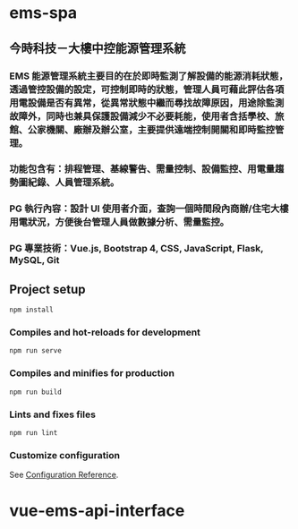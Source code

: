 # ems-spa
## 今時科技－大樓中控能源管理系統

### EMS 能源管理系統主要目的在於即時監測了解設備的能源消耗狀態，透過管控設備的設定，可控制即時的狀態，管理人員可藉此評估各項用電設備是否有異常，從異常狀態中繼而尋找故障原因，用途除監測故障外，同時也兼具保護設備減少不必要耗能，使用者含括學校、旅館、公家機關、廠辦及辦公室，主要提供遠端控制開關和即時監控管理。

### 功能包含有：排程管理、基線警告、需量控制、設備監控、用電量趨勢圖紀錄、人員管理系統。

### PG 執行內容：設計 UI 使用者介面，查詢一個時間段內商辦/住宅大樓用電狀況，方便後台管理人員做數據分析、需量監控。

### PG 專業技術：Vue.js, Bootstrap 4, CSS, JavaScript, Flask, MySQL, Git

## Project setup
```
npm install
```

### Compiles and hot-reloads for development
```
npm run serve
```

### Compiles and minifies for production
```
npm run build
```

### Lints and fixes files
```
npm run lint
```

### Customize configuration
See [Configuration Reference](https://cli.vuejs.org/config/).
# vue-ems-api-interface
